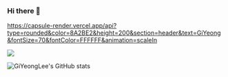 ### Hi there 👋

https://capsule-render.vercel.app/api?type=rounded&color=8A2BE2&height=200&section=header&text=GiYeong&fontSize=70&fontColor=FFFFFF&animation=scaleIn

<a href="버튼을 눌렀을 때 이동할 링크" target="_blank"><img src="https://img.shields.io/badge/뱃지레이블-배경색?style=뱃지모양&logo=로고&logoColor=로고색상"/></a>

![GiYeongLee's GitHub stats](https://github-readme-stats.vercel.app/api?username=GiYeongLee&show_icons=true&theme=radical)
